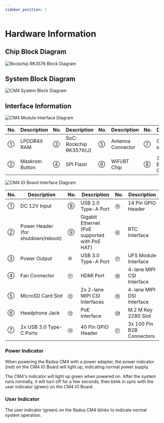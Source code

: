 ```yaml
---
sidebar_position: 1
---
```


# Hardware Information

## Chip Block Diagram

<div style={{textAlign: 'center'}}>
   <img src="/en/img/cm4/rk3576_block_diagram.webp" alt="Rockchip RK3576 Block Diagram" style={{width: '100%', maxWidth: '1200px'}} />
</div>

## System Block Diagram

<div style={{textAlign: 'center'}}>
   <img src="/en/img/cm4/cm4_block_diagram.webp" alt="CM4 System Block Diagram" style={{width: '100%', maxWidth: '1200px'}} />
</div>

## Interface Information

<Tabs queryString="product">
<TabItem value="CM4" label="CM4 Module">

<div style={{textAlign: 'center'}}>
   <img src="/en/img/cm4/cm4_core_interface.webp" alt="CM4 Module Interface Diagram" style={{width: '100%', maxWidth: '1200px'}} />
</div>

| No. | Description    | No. | Description             | No. | Description       | No. | Description               |
| --- | -------------- | --- | ----------------------- | --- | ----------------- | --- | ------------------------- |
| ①   | LPDDR4X RAM    | ③   | SoC: Rockchip RK3576(J) | ⑤   | Antenna Connector | ⑦   | Onboard eMMC              |
| ②   | Maskrom Button | ④   | SPI Flash               | ⑥   | WiFi/BT Chip      | ⑧   | 3x 100 Pin B2B Connectors |

</TabItem>

<TabItem value="CM4 IO Board" label="CM4 IO Board">

<div style={{textAlign: 'center'}}>
   <img src="/en/img/cm4/cm4_base_interface.webp" alt="CM4 IO Board Interface Diagram" style={{width: '100%', maxWidth: '1200px'}} />
</div>

| No. | Description                        | No. | Description                                   | No. | Description               |
| --- | ---------------------------------- | --- | --------------------------------------------- | --- | ------------------------- |
| ①   | DC 12V Input                       | ⑧   | USB 2.0 Type-A Port                           | ⑮   | 14 Pin GPIO Header        |
| ②   | Power Header (for shutdown/reboot) | ⑨   | Gigabit Ethernet (PoE supported with PoE HAT) | ⑯   | RTC Interface             |
| ③   | Power Output                       | ⑩   | USB 3.0 Type-A Port                           | ⑰   | UFS Module Interface      |
| ④   | Fan Connector                      | ⑪   | HDMI Port                                     | ⑱   | 4-lane MIPI CSI Interface |
| ⑤   | MicroSD Card Slot                  | ⑫   | 2x 2-lane MIPI CSI Interfaces                 | ⑲   | 4-lane MIPI DSI Interface |
| ⑥   | Headphone Jack                     | ⑬   | PoE Interface                                 | ⑳   | M.2 M Key 2280 Slot       |
| ⑦   | 2x USB 3.0 Type-C Ports            | ⑭   | 40 Pin GPIO Header                            | ㉑  | 3x 100 Pin B2B Connectors |

</TabItem>
</Tabs>

### Power Indicator

When powering the Radxa CM4 with a power adapter, the power indicator (red) on the CM4 IO Board will light up, indicating normal power supply.

The CM4's indicator will light up green when powered on. After the system runs normally, it will turn off for a few seconds, then blink in sync with the user indicator (green) on the CM4 IO Board.

### User Indicator

The user indicator (green) on the Radxa CM4 blinks to indicate normal system operation.
